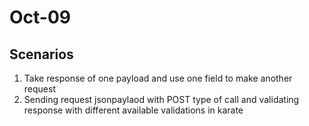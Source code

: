 # Oct-09
## Scenarios
1. Take response of one payload and use one field to make another request
2. Sending request jsonpaylaod with POST type of call and validating response with different available validations in karate 